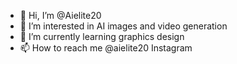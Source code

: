 - 👋 Hi, I’m @Aielite20
- 👀 I’m interested in AI images and video generation
- 🌱 I’m currently learning graphics design
- 📫 How to reach me @aielite20 Instagram 


<!---
Aielite20/Aielite20 is a ✨ special ✨ repository because its `README.md` (this file) appears on your GitHub profile.
You can click the Preview link to take a look at your changes.
--->
